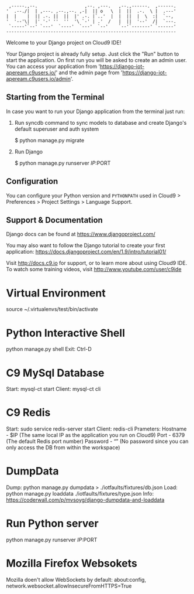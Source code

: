 
     ,-----.,--.                  ,--. ,---.   ,--.,------.  ,------.
    '  .--./|  | ,---. ,--.,--. ,-|  || o   \  |  ||  .-.  \ |  .---'
    |  |    |  || .-. ||  ||  |' .-. |`..'  |  |  ||  |  \  :|  `--, 
    '  '--'\|  |' '-' ''  ''  '\ `-' | .'  /   |  ||  '--'  /|  `---.
     `-----'`--' `---'  `----'  `---'  `--'    `--'`-------' `------'
    ----------------------------------------------------------------- 


Welcome to your Django project on Cloud9 IDE!

Your Django project is already fully setup. Just click the "Run" button to start
the application. On first run you will be asked to create an admin user. You can
access your application from 'https://django-iot-apeream.c9users.io/' and the admin page from 
'https://django-iot-apeream.c9users.io/admin'.

## Starting from the Terminal

In case you want to run your Django application from the terminal just run:

1) Run syncdb command to sync models to database and create Django's default superuser and auth system

    $ python manage.py migrate

2) Run Django

    $ python manage.py runserver $IP:$PORT
    
## Configuration

You can configure your Python version and `PYTHONPATH` used in
Cloud9 > Preferences > Project Settings > Language Support.

## Support & Documentation

Django docs can be found at https://www.djangoproject.com/

You may also want to follow the Django tutorial to create your first application:
https://docs.djangoproject.com/en/1.9/intro/tutorial01/

Visit http://docs.c9.io for support, or to learn more about using Cloud9 IDE.
To watch some training videos, visit http://www.youtube.com/user/c9ide

# Virtual Environment
source ~/.virtualenvs/test/bin/activate

# Python Interactive Shell
python manage.py shell
Exit: Ctrl-D

# C9 MySql Database
Start: mysql-ct start
Client: mysql-ct cli

# C9 Redis
Start: sudo service redis-server start
Client: redis-cli
Prameters: Hostname - $IP (The same local IP as the application you run on Cloud9)
           Port - 6379 (The default Redis port number)
           Password - “” (No password since you can only access the DB from within the workspace)

# DumpData
Dump: python manage.py dumpdata > ./iotfaults/fixtures/db.json
Load: python manage.py loaddata ./iotfaults/fixtures/type.json
Info: https://coderwall.com/p/mvsoyg/django-dumpdata-and-loaddata

# Run Python server
python manage.py runserver $IP:$PORT

# Mozilla Firefox Websokets
Mozilla doen't allow WebSockets by default: about:config, network.websocket.allowInsecureFromHTTPS=True